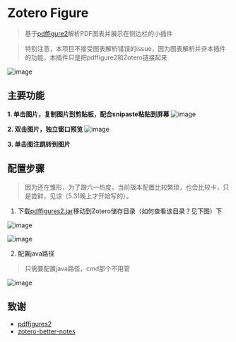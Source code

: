 # Zotero Figure
> 基于[pdffigure2](http://pdffigures2.allenai.org/)解析PDF图表并展示在侧边栏的小插件

> 特别注意，本项目不接受图表解析错误的issue，因为图表解析并非本插件的功能，本插件只是把pdffigure2和Zotero链接起来

![image](https://github.com/MuiseDestiny/zotero-figure/assets/51939531/ce475f1d-3fd1-46f4-957b-41ec2e33e449)

## 主要功能

**1. 单击图片，复制图片到剪贴板，配合snipaste粘贴到屏幕**
![image](https://github.com/MuiseDestiny/zotero-figure/assets/51939531/21a887f5-4061-40f5-bcb9-7f005caccdda)

**2. 双击图片，独立窗口预览**
![image](https://github.com/MuiseDestiny/zotero-figure/assets/51939531/f404dac8-2ec0-498f-ae22-6246c7e7ce0b)

**3. 单击图注跳转到图片**

## 配置步骤
> 因为还在雏形，为了蹭六一热度，当前版本配置比较繁琐，也会比较卡，只是尝鲜，见谅（5.31晚上才开始写的）。

1. 下载[pdffigures2.jar](https://github.com/MuiseDestiny/zotero-figure/blob/bootstrap/pdffigures2.jar)移动到Zotero储存目录（如何查看该目录？见下图）下

![image](https://github.com/MuiseDestiny/zotero-figure/assets/51939531/1e23d93b-25aa-428e-88cd-8087b5591f13)

![image](https://github.com/MuiseDestiny/zotero-figure/assets/51939531/d6e0b9a4-9c73-499f-87a4-8c39d5305fd2)

2. 配置java路径
> 只需要配置java路径，cmd那个不用管

![image](https://github.com/MuiseDestiny/zotero-figure/assets/51939531/6ef7c2af-5733-48f4-82dc-73a582b65bb3)

## 致谢
- [pdffigures2](https://github.com/allenai/pdffigures2) 
- [zotero-better-notes](https://github.com/windingwind/zotero-better-notes)


